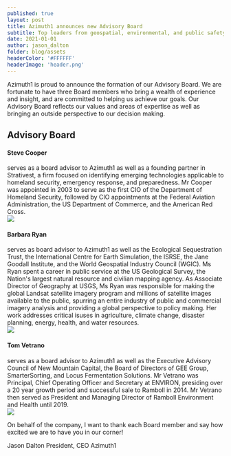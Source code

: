 ```yaml
---
published: true
layout: post
title: Azimuth1 announces new Advisory Board
subtitle: Top leaders from geospatial, environmental, and public safety to serve as advisory board for Azimuth1.
date: 2021-01-01
author: jason_dalton
folder: blog/assets
headerColor: '#FFFFFF'
headerImage: 'header.png'
---
```

Azimuth1 is proud to announce the formation of our Advisory Board. We are fortunate to have three Board members who bring
a wealth of experience and insight, and are committed to helping us achieve our goals.
Our Advisory Board reflects our values and areas of expertise as well as bringing an outside perspective to our decision making.

<section class="about-area grey-bg pt-100">
  <div class="container">
    <div class="row">
      <div class="col-xl-6 col-lg-6 mb-40">
        <div class="section-title">
          <h2>Advisory Board</h2>
        </div>
      </div>
    </div>
    <div class="row justify-content-center pt-20">
      <div class="col-sm"></div>
      <div class="col-6">
        <h4>Steve Cooper</h4> serves as a board advisor to Azimuth1 as well as a founding partner in Strativest,
        a firm focused on identifying emerging technologies applicable to homeland security, emergency response, and preparedness.
        Mr Cooper was appointed in 2003 to serve as the first CIO of the Department of Homeland Security, followed
        by CIO appointments at the Federal Aviation Administration, the US Department of Commerce, and the American Red Cross.
      </div>
      <div class="col-sm">
        <img src="{{ site.baseurl }}/assets/img/team/steve-cooper-photo.jpg" class="rounded-circle img-fluid">
      </div>
      <div class="col-sm"></div>
    </div>
    <div class="row justify-content-center pt-20 d-flex flex-wrap align-items-center">
      <div class="col-sm"></div>
      <div class="col-6">
        <h4>Barbara Ryan</h4> serves as board advisor to Azimuth1 as well as the Ecological Sequestration Trust, the International
        Centre for Earth Simulation, the ISRSE, the Jane Goodall Institute, and the World Geospatial Industry Council (WGIC).  Ms Ryan
        spent a career in public service at the US Geological Survey, the Nation's largest natural resource and civilian mapping agency.
        As Associate Director of Geography at USGS, Ms Ryan was responsible for making the global Landsat satellite imagery program and
        millions of satellite images available to the public, spurring an entire industry of public and commercial imagery analysis and
        providing a global perspective to policy making.  Her work addresses critical isuses in agriculture, climate change, disaster
        planning, energy, health, and water resources.
      </div>
      <div class="col-sm">
        <img src="{{ site.baseurl }}/assets/img/team/barb-ryan-photo.jpg" class="rounded-circle img-fluid">
      </div>
      <div class="col-sm"></div>
    </div>
    <div class="row justify-content-center pt-20">
      <div class="col-sm"></div>
      <div class="col-6">
        <h4>Tom Vetrano</h4>serves as a board advisor to Azimuth1 as well as the Executive Advisory Council of New Mountain Capital,
         the Board of Directors of GEE Group, SmarterSorting, and Locus Fermentation Solutions. Mr Vetrano
         was Principal, Chief Operating Officer and Secretary at ENVIRON, presiding over a 20 year growth period
         and successful sale to Ramboll in 2014. Mr Vetrano then served as President and Managing Director of
         Ramboll Environment and Health until 2019.
      </div>
      <div class="col-sm">
        <img src="{{ site.baseurl }}/assets/img/team/tom-vetrano-photo.jpg" class="rounded-circle img-fluid">
      </div>
      <div class="col-sm"></div>
    </div>
  </div>
</section>


On behalf of the company, I want to thank each Board member and say how excited we are to have you in our corner!

Jason Dalton
President, CEO
Azimuth1
